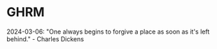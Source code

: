 # GHRM

2024-03-06: "One always begins to forgive a place as soon as it's left behind." - Charles Dickens